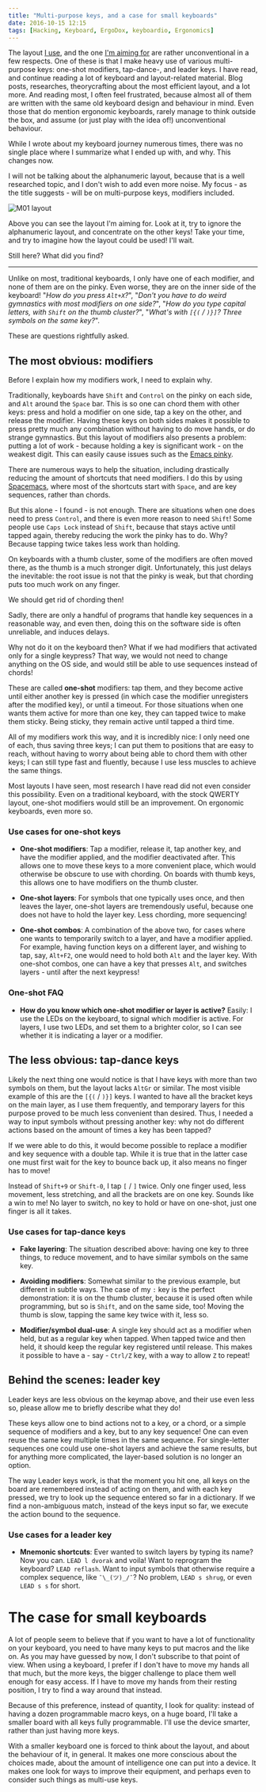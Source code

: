 ```yaml
---
title: "Multi-purpose keys, and a case for small keyboards"
date: 2016-10-15 12:15
tags: [Hacking, Keyboard, ErgoDox, keyboardio, Ergonomics]
---
```


The layout [I use][ez:layout], and the one [I'm aiming for][kbdio:layout] are
rather unconventional in a few respects. One of these is that I make heavy use
of various multi-purpose keys: one-shot modifiers, tap-dance-, and leader keys.
I have read, and continue reading a lot of keyboard and layout-related material.
Blog posts, researches, theorycrafting about the most efficient layout, and a
lot more. And reading most, I often feel frustrated, because almost all of them
are written with the same old keyboard design and behaviour in mind. Even those
that do mention ergonomic keyboards, rarely manage to think outside the box, and
assume (or just play with the idea of!) unconventional behaviour.

 [ez:layout]: https://github.com/algernon/ergodox-layout#base-layer
 [kbdio:layout]: http://www.keyboard-layout-editor.com/#/gists/da05641b419790a7a4c1297c4e58ec9f

While I wrote about my keyboard journey numerous times, there was no single
place where I summarize what I ended up with, and why. This changes now.

I will not be talking about the alphanumeric layout, because that is a well
researched topic, and I don't wish to add even more noise. My focus - as the
title suggests - will be on multi-purpose keys, modifiers included.

 ![M01 layout](/assets/asylum/images/posts/multi-purpose-keys/m01-layout.png)

Above you can see the layout I'm aiming for. Look at it, try to ignore the
alphanumeric layout, and concentrate on the other keys! Take your time, and try
to imagine how the layout could be used! I'll wait.

Still here? What did you find?

<!-- more -->

------------------------------------------------------------------------

Unlike on most, traditional keyboards, I only have one of each modifier, and
none of them are on the pinky. Even worse, they are on the inner side of the
keyboard! "*How do you press `Alt+X`?*", "*Don't you have to do weird gymnastics
with most modifiers on one side?*", "*How do you type capital letters, with
`Shift` on the thumb cluster?*", "*What's with `[{(` / `)}]`? Three symbols on
the same key?*".

These are questions rightfully asked.

## The most obvious: modifiers

Before I explain how my modifiers work, I need to explain why.

Traditionally, keyboards have `Shift` and `Control` on the pinky on each side,
and `Alt` around the `Space` bar. This is so one can chord them with other keys:
press and hold a modifier on one side, tap a key on the other, and release the
modifier. Having these keys on both sides makes it possible to press pretty much
any combination without having to do move hands, or do strange gymnastics. But
this layout of modifiers also presents a problem: putting a lot of work -
because holding a key is significant work - on the weakest digit. This can
easily cause issues such as the
[Emacs pinky](https://en.wikipedia.org/wiki/Emacs#Emacs_pinky).

There are numerous ways to help the situation, including drastically reducing
the amount of shortcuts that need modifiers. I do this by using
[Spacemacs](http://spacemacs.org/), where most of the shortcuts start with
`Space`, and are key sequences, rather than chords.

But this alone - I found - is not enough. There are situations when one does
need to press `Control`, and there is even more reason to need `Shift`! Some
people use `Caps Lock` instead of `Shift`, because that stays active until
tapped again, thereby reducing the work the pinky has to do. Why? Because
tapping twice takes less work than holding.

On keyboards with a thumb cluster, some of the modifiers are often moved there,
as the thumb is a much stronger digit. Unfortunately, this just delays the
inevitable: the root issue is not that the pinky is weak, but that chording puts
too much work on any finger.

We should get rid of chording then!

Sadly, there are only a handful of programs that handle key sequences in a
reasonable way, and even then, doing this on the software side is often
unreliable, and induces delays.

Why not do it on the keyboard then? What if we had modifiers that activated only
for a single keypress? That way, we would not need to change anything on the OS
side, and would still be able to use sequences instead of chords!

These are called **one-shot** modifiers: tap them, and they become active until
either another key is pressed (in which case the modifier unregisters after the
modified key), or until a timeout. For those situations when one wants them
active for more than one key, they can tapped twice to make them sticky. Being
sticky, they remain active until tapped a third time.

All of my modifiers work this way, and it is incredibly nice: I only need one of
each, thus saving three keys; I can put them to positions that are easy to
reach, without having to worry about being able to chord them with other keys; I
can still type fast and fluently, because I use less muscles to achieve the same
things.

Most layouts I have seen, most research I have read did not even consider this
possibility. Even on a traditional keyboard, with the stock QWERTY layout,
one-shot modifiers would still be an improvement. On ergonomic keyboards, even
more so.

### Use cases for one-shot keys

* **One-shot modifiers**: Tap a modifier, release it, tap another key, and have
  the modifier applied, and the modifier deactivated after. This allows one to
  move these keys to a more convenient place, which would otherwise be obscure
  to use with chording. On boards with thumb keys, this allows one to have
  modifiers on the thumb cluster.

* **One-shot layers**: For symbols that one typically uses once, and then leaves
  the layer, one-shot layers are tremendously useful, because one does not have
  to hold the layer key. Less chording, more sequencing!
  
* **One-shot combos**: A combination of the above two, for cases where one wants
  to temporarily switch to a layer, and have a modifier applied. For example,
  having function keys on a different layer, and wishing to tap, say, `Alt+F2`,
  one would need to hold both `Alt` and the layer key. With one-shot combos, one
  can have a key that presses `Alt`, and switches layers - until after the next
  keypress!
  
### One-shot FAQ

* **How do you know which one-shot modifier or layer is active?** Easily: I use
  the LEDs on the keyboard, to signal which modifier is active. For layers, I
  use two LEDs, and set them to a brighter color, so I can see whether it is
  indicating a layer or a modifier.

## The less obvious: tap-dance keys

Likely the next thing one would notice is that I have keys with more than two
symbols on them, but the layout lacks `AltGr` or similar. The most visible
example of this are the `[{(` / `)}]` keys. I wanted to have all the bracket
keys on the main layer, as I use them frequently, and temporary layers for this
purpose proved to be much less convenient than desired. Thus, I needed a way to
input symbols without pressing another key: why not do different actions based
on the amount of times a key has been tapped?

If we were able to do this, it would become possible to replace a modifier and
key sequence with a double tap. While it is true that in the latter case one
must first wait for the key to bounce back up, it also means no finger has to
move!

Instead of `Shift+9` or `Shift-0`, I tap `[` / `]` twice. Only one finger used,
less movement, less stretching, and all the brackets are on one key. Sounds like
a win to me! No layer to switch, no key to hold or have on one-shot, just one
finger is all it takes.

### Use cases for tap-dance keys

* **Fake layering**: The situation described above: having one key to three
  things, to reduce movement, and to have similar symbols on the same key.

* **Avoiding modifiers**: Somewhat similar to the previous example, but
  different in subtle ways. The case of my `:` key is the perfect demonstration:
  it is on the thumb cluster, because it is used often while programming, but so
  is `Shift`, and on the same side, too! Moving the thumb is slow, tapping the
  same key twice with it, less so.
  
* **Modifier/symbol dual-use**: A single key should act as a modifier when held,
  but as a regular key when tapped. When tapped twice and then held, it should
  keep the regular key registered until release. This makes it possible to have
  a - say - `Ctrl/Z` key, with a way to allow `Z` to repeat!
  
## Behind the scenes: leader key

Leader keys are less obvious on the keymap above, and their use even less so,
please allow me to briefly describe what they do!

These keys allow one to bind actions not to a key, or a chord, or a simple
sequence of modifiers and a key, but to any key sequence! One can even reuse the
same key multiple times in the same sequence. For single-letter sequences one
could use one-shot layers and achieve the same results, but for anything more
complicated, the layer-based solution is no longer an option.

The way Leader keys work, is that the moment you hit one, all keys on the board
are remembered instead of acting on them, and with each key pressed, we try to
look up the sequence entered so far in a dictionary. If we find a non-ambiguous
match, instead of the keys input so far, we execute the action bound to the
sequence.

### Use cases for a leader key

* **Mnemonic shortcuts**: Ever wanted to switch layers by typing its name? Now
  you can. `LEAD l dvorak` and voila! Want to reprogram the keyboard? `LEAD
  reflash`. Want to input symbols that otherwise require a complex sequence,
  like `¯\_(ツ)_/¯`? No problem, `LEAD s shrug`, or even `LEAD s s` for short.

# The case for small keyboards

A lot of people seem to believe that if you want to have a lot of functionality
on your keyboard, you need to have many keys to put macros and the like on. As
you may have guessed by now, I don't subscribe to that point of view. When using
a keyboard, I prefer if I don't have to move my hands all that much, but the
more keys, the bigger challenge to place them well enough for easy access. If I
have to move my hands from their resting position, I try to find a way around
that instead.

Because of this preference, instead of quantity, I look for quality: instead of
having a dozen programmable macro keys, on a huge board, I'll take a smaller
board with all keys fully programmable. I'll use the device smarter, rather than
just having more keys.

With a smaller keyboard one is forced to think about the layout, and about the
behaviour of it, in general. It makes one more conscious about the choices made,
about the amount of intelligence one can put into a device. It makes one look
for ways to improve their equipment, and perhaps even to consider such things as
multi-use keys.
